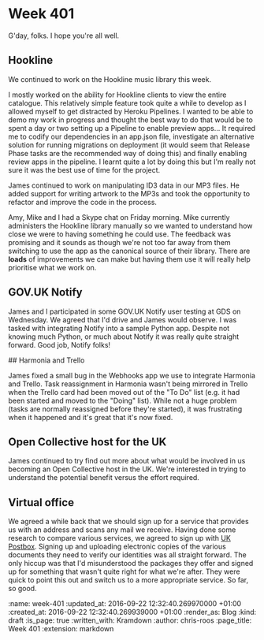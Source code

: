 Week 401
========

G'day, folks. I hope you're all well.

## Hookline

We continued to work on the Hookline music library this week.

I mostly worked on the ability for Hookline clients to view the entire catalogue. This relatively simple feature took quite a while to develop as I allowed myself to get distracted by Heroku Pipelines. I wanted to be able to demo my work in progress and thought the best way to do that would be to spent a day or two setting up a Pipeline to enable preview apps... It required me to codify our dependencies in an app.json file, investigate an alternative solution for running migrations on deployment (it would seem that Release Phase tasks are the recommended way of doing this) and finally enabling review apps in the pipeline. I learnt quite a lot by doing this but I'm really not sure it was the best use of time for the project.

James continued to work on manipulating ID3 data in our MP3 files. He added support for writing artwork to the MP3s and took the opportunity to refactor and improve the code in the process.

Amy, Mike and I had a Skype chat on Friday morning. Mike currently administers the Hookline library manually so we wanted to understand how close we were to having something he could use. The feedback was promising and it sounds as though we're not too far away from them switching to use the app as the canonical source of their library. There are __loads__ of improvements we can make but having them use it will really help prioritise what we work on.

## GOV.UK Notify

James and I participated in some GOV.UK Notify user testing at GDS on Wednesday. We agreed that I'd drive and James would observe. I was tasked with integrating Notify into a sample Python app. Despite not knowing much Python, or much about Notify it was really quite straight forward. Good job, Notify folks!

## Harmonia and Trello

James fixed a small bug in the Webhooks app we use to integrate Harmonia and Trello. Task reassignment in Harmonia wasn't being mirrored in Trello when the Trello card had been moved out of the "To Do" list (e.g. it had been started and moved to the "Doing" list). While not a huge problem (tasks are normally reassigned before they're started), it was frustrating when it happened and it's great that it's now fixed.

## Open Collective host for the UK

James continued to try find out more about what would be involved in us becoming an Open Collective host in the UK. We're interested in trying to understand the potential benefit versus the effort required.

## Virtual office

We agreed a while back that we should sign up for a service that provides us with an address and scans any mail we receive. Having done some research to compare various services, we agreed to sign up with [UK Postbox][uk-postbox]. Signing up and uploading electronic copies of the various documents they need to verify our identities was all straight forward. The only hiccup was that I'd misunderstood the packages they offer and signed up for something that wasn't quite right for what we're after. They were quick to point this out and switch us to a more appropriate service. So far, so good.

[uk-postbox]: https://www.ukpostbox.com/

:name: week-401
:updated_at: 2016-09-22 12:32:40.269970000 +01:00
:created_at: 2016-09-22 12:32:40.269939000 +01:00
:render_as: Blog
:kind: draft
:is_page: true
:written_with: Kramdown
:author: chris-roos
:page_title: Week 401
:extension: markdown

